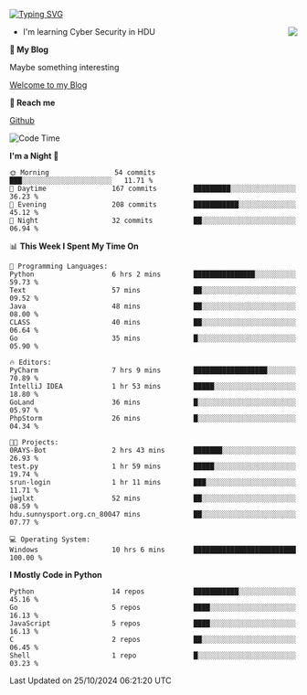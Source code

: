 [![Typing SVG](https://readme-typing-svg.herokuapp.com?font=Fira+Code&pause=1000&random=false&width=450&height=60&lines=Hello+%F0%9F%91%8B%F0%9F%8F%BB;I'm+JBNRZ)](https://git.io/typing-svg)

<a href="#">
  <img align="right" src="https://github-readme-stats.vercel.app/api?username=JBNRZ&show_icons=true&bg_color=15,f2f7fd,E0EAFC" />
</a>

- I'm learning Cyber Security in HDU

 **🌱 My Blog**

Maybe something interesting

[Welcome to my Blog](https://jbnrz.com.cn/)

 **💬 Reach me** 

[Github](https://github.com/JBNRZ)


<!--START_SECTION:waka-->
![Code Time](http://img.shields.io/badge/Code%20Time-717%20hrs%2057%20mins-blue)

**I'm a Night 🦉** 

```text
🌞 Morning                54 commits          ███░░░░░░░░░░░░░░░░░░░░░░   11.71 % 
🌆 Daytime                167 commits         █████████░░░░░░░░░░░░░░░░   36.23 % 
🌃 Evening                208 commits         ███████████░░░░░░░░░░░░░░   45.12 % 
🌙 Night                  32 commits          ██░░░░░░░░░░░░░░░░░░░░░░░   06.94 % 
```


📊 **This Week I Spent My Time On** 

```text
💬 Programming Languages: 
Python                   6 hrs 2 mins        ███████████████░░░░░░░░░░   59.73 % 
Text                     57 mins             ██░░░░░░░░░░░░░░░░░░░░░░░   09.52 % 
Java                     48 mins             ██░░░░░░░░░░░░░░░░░░░░░░░   08.00 % 
CLASS                    40 mins             ██░░░░░░░░░░░░░░░░░░░░░░░   06.64 % 
Go                       35 mins             █░░░░░░░░░░░░░░░░░░░░░░░░   05.90 % 

🔥 Editors: 
PyCharm                  7 hrs 9 mins        ██████████████████░░░░░░░   70.89 % 
IntelliJ IDEA            1 hr 53 mins        █████░░░░░░░░░░░░░░░░░░░░   18.80 % 
GoLand                   36 mins             █░░░░░░░░░░░░░░░░░░░░░░░░   05.97 % 
PhpStorm                 26 mins             █░░░░░░░░░░░░░░░░░░░░░░░░   04.34 % 

🐱‍💻 Projects: 
0RAYS-Bot                2 hrs 43 mins       ███████░░░░░░░░░░░░░░░░░░   26.93 % 
test.py                  1 hr 59 mins        █████░░░░░░░░░░░░░░░░░░░░   19.74 % 
srun-login               1 hr 11 mins        ███░░░░░░░░░░░░░░░░░░░░░░   11.71 % 
jwglxt                   52 mins             ██░░░░░░░░░░░░░░░░░░░░░░░   08.59 % 
hdu.sunnysport.org.cn_80047 mins             ██░░░░░░░░░░░░░░░░░░░░░░░   07.77 % 

💻 Operating System: 
Windows                  10 hrs 6 mins       █████████████████████████   100.00 % 
```

**I Mostly Code in Python** 

```text
Python                   14 repos            ███████████░░░░░░░░░░░░░░   45.16 % 
Go                       5 repos             ████░░░░░░░░░░░░░░░░░░░░░   16.13 % 
JavaScript               5 repos             ████░░░░░░░░░░░░░░░░░░░░░   16.13 % 
C                        2 repos             ██░░░░░░░░░░░░░░░░░░░░░░░   06.45 % 
Shell                    1 repo              █░░░░░░░░░░░░░░░░░░░░░░░░   03.23 % 
```




 Last Updated on 25/10/2024 06:21:20 UTC
<!--END_SECTION:waka-->
